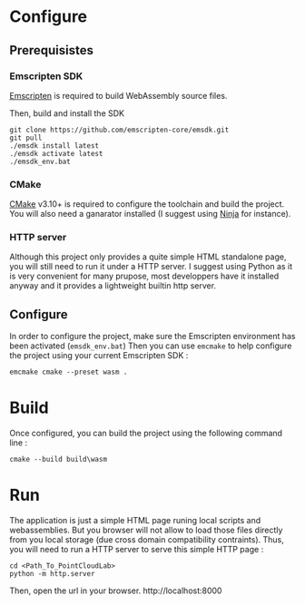 # Configure

## Prerequisistes

### Emscripten SDK

[Emscripten](https://github.com/emscripten-core/emsdk) is required to build WebAssembly source files.

Then, build and install the SDK
```
git clone https://github.com/emscripten-core/emsdk.git
git pull
./emsdk install latest
./emsdk activate latest
./emsdk_env.bat
```

### CMake

[CMake](https://cmake.org) v3.10+ is required to configure the toolchain and build the project.
You will also need a ganarator installed (I suggest using [Ninja](https://ninja-build.org/) for instance).

### HTTP server

Although this project only provides a quite simple HTML standalone page, you will still need to run
it under a HTTP server. I suggest using Python as it is very convenient for many prupose, most
developpers have it installed anyway and it provides a lightweight builtin http server.

## Configure

In order to configure the project, make sure the Emscripten environment has been activated (`emsdk_env.bat`)
Then you can use `emcmake` to help configure the project using your current Emscripten SDK :
```
emcmake cmake --preset wasm .
```

# Build

Once configured, you can build the project using the following command line :
```
cmake --build build\wasm
```

# Run

The application is just a simple HTML page runing local scripts and webassemblies. But you browser will not allow to load those files directly from you local storage (due cross domain compatibility contraints). Thus, you will need to run a HTTP server to serve this simple HTTP page :
```
cd <Path_To_PointCloudLab>
python -m http.server
```

Then, open the url in your browser.
http://localhost:8000